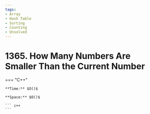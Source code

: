 ```yaml
---
tags:
- Array
- Hash Table
- Sorting
- Counting
- Unsolved
---
```



# 1365. How Many Numbers Are Smaller Than the Current Number

=== "C++"

    **Time:** $O()$

    **Space:** $O()$

    ``` c++
    ```